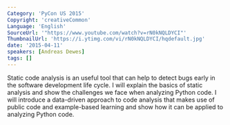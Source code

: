 ```yaml
---
Category: 'PyCon US 2015'
Copyright: 'creativeCommon'
Language: 'English'
SourceUrl: '"https://www.youtube.com/watch?v=rN0kNQLDYCI"'
ThumbnailUrl: 'https://i.ytimg.com/vi/rN0kNQLDYCI/hqdefault.jpg'
date: '2015-04-11'
speakers: [Andreas Dewes]
tags: []
---
```

Static code analysis is an useful tool that can help to detect bugs early in the software development life cycle. I will explain the basics of static analysis and show the challenges we face when analyzing Python code. I will introduce a data-driven approach to code analysis that makes use of public code and example-based learning and show how it can be applied to analyzing Python code.

